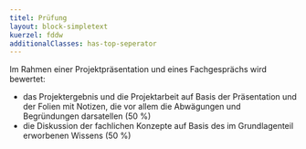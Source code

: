```yaml
---
titel: Prüfung
layout: block-simpletext
kuerzel: fddw
additionalClasses: has-top-seperator
---
```

Im Rahmen einer Projektpräsentation und eines Fachgesprächs wird bewertet:
- das Projektergebnis und die Projektarbeit auf Basis der Präsentation und der Folien mit Notizen, die vor allem die Abwägungen und Begründungen darsatellen (50 %)
- die Diskussion der fachlichen Konzepte auf Basis des im Grundlagenteil erworbenen Wissens (50 %)
